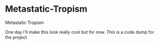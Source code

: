 # Metastatic-Tropism
Metastatic Tropism

One day I'll make this look really cool but for now. This is a code dump for the project
